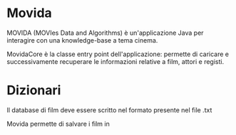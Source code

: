 # Movida

MOVIDA (MOVIes Data and Algorithms) è un'applicazione Java per interagire con una knowledge-base a tema cinema.

MovidaCore è la classe entry point dell'applicazione: permette di caricare e successivamente recuperare le informazioni relative a film, attori e registi.

# Dizionari

Il database di film deve essere scritto nel formato presente nel file .txt

Movida permette di salvare i film in 
